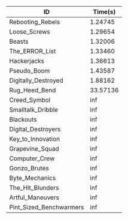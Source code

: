 |ID|Time(s)|
|-|-|
|Rebooting_Rebels|1.24745|
|Loose_Screws|1.29654|
|Beasts|1.32006|
|The_ERROR_List|1.33460|
|Hackerjacks|1.36613|
|Pseudo_Boom|1.43587|
|Digitally_Destroyed|1.88162|
|Rug_Heed_Bend|33.57136|
|Creed_Symbol|inf|
|Smalltalk_Dribble|inf|
|Blackouts|inf|
|Digital_Destroyers|inf|
|Key_to_Innovation|inf|
|Grapevine_Squad|inf|
|Computer_Crew|inf|
|Gonzo_Brutes|inf|
|Byte_Mechanics|inf|
|The_Hit_Blunders|inf|
|Artful_Maneuvers|inf|
|Pint_Sized_Benchwarmers|inf|
